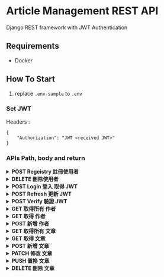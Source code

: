 # Article Management REST API
Django REST framework with JWT Authentication

## Requirements
- Docker

## How To Start

1. replace `.env-sample` to `.env`

### Set JWT

Headers : 
```
{
    "Authorization": "JWT <received JWT>"
}
```
### APIs Path, body and return

<details>
<summary><strong>POST Regeistry 註冊使用者</strong></summary>

Path: `/auth/users/`

- body:
    ```
    {
        "username":"hello",
        "email":"hello@hello.com",
        "password":"notcommonpassword"
    }
    ```

- return: 
    ```
    {
    "email": "",
    "username": "hello",
    "id": 3
    }
    ```
</details>

<details>
<summary><strong>DELETE 刪除使用者</strong></summary>

Path: `/auth/users/{user_id}`

- body:
    ```
    {
        "current_password":"notcommonpassword"
    }
    ```
- return:
    state_code 204
</details>

<details>
<summary><strong>POST Login 登入 取得 JWT</strong></summary>

Path: `/auth/jwt/create`

- body :
    ```
    {
        "username":"hello",
        "password":"notcommonpassword"
    }
    ```
- return:
    ```
    {
        "refresh": "eyJ0eXAiOiJKV1QiLCJhbGciOiJIUzI1NiJ9.eyJ0b2tlbl90eXBlIjoicmVmcmVzaCIsImV4cCI6MTY0NzUxMDI2OCwianRpIjoiOGI2MTYxNTU3MDBkNGEzNThjNDMxMGMyMTg2OWViMjUiLCJ1c2VyX2lkIjoyfQ.ephZg65d5yafZJfd8STjxhz7KXE5FYeBJUjfLmFLCqs",
        "access": "eyJ0eXAiOiJKV1QiLCJhbGciOiJIUzI1NiJ9.eyJ0b2tlbl90eXBlIjoiYWNjZXNzIiwiZXhwIjoxNjQ3NDI0MTY4LCJqdGkiOiJlZTdkZmNlODNiNjM0ODZlYmNkMTJhNjE3NjYyNDkzYyIsInVzZXJfaWQiOjJ9.jP1P0EDZsCo8u1FJXQLsgBJJnb2tfxWqXQMBinQqV7k"
    }
    ```
</details>
<details>
<summary><strong>POST Refresh 更新 JWT</strong></summary>

Path: `/auth/jwt/refresh`

- body:
    ```
    {
        "refresh": "eyJ0eXAiOiJKV1QiLCJhbGciOiJIUzI1NiJ9.eyJ0b2tlbl90eXBlIjoicmVmcmVzaCIsImV4cCI6MTY0NzUwNDczNiwiaWF0IjoxNjQ3NDE4MzM2LCJqdGkiOiI1MjBjMDA0NGRmZjU0NTk2YWFlYzYxMmM5MjcyYjRmMCIsInVzZXJfaWQiOjF9.IUOCu3glwEwSllXXaPgsjQCzIX-VVf6n402RYuXTqnE",
        "access": "eyJ0eXAiOiJKV1QiLCJhbGciOiJIUzI1NiJ9.eyJ0b2tlbl90eXBlIjoiYWNjZXNzIiwiZXhwIjoxNjQ3NDE4NjM2LCJpYXQiOjE2NDc0MTgzMzYsImp0aSI6ImJhMGFhNmEyZDcwZTQ5YzM5M2Y2MWQ2OTA0M2QxNjc2IiwidXNlcl9pZCI6MX0.HGqzhClKmoSKyv5A_Fj_8w09KeUqdgLAgniUq0sccSA"
    }
    ```
- return:
    ```
    {
        "access": "eyJ0eXAiOiJKV1QiLCJhbGciOiJIUzI1NiJ9.eyJ0b2tlbl90eXBlIjoiYWNjZXNzIiwiZXhwIjoxNjQ3NDM3MjY5LCJqdGkiOiJhYmI4ZTVhODBiZWE0NWZlOTlmYzM1NTdiOGMxMzM2MiIsInVzZXJfaWQiOjN9.XVAW4kidj-bDst1gP6hUm504suDcskhlwmWFZitOAxA"
    }
    ```
</details>
<details>
<summary><strong>POST Verify 驗證 JWT</strong></summary>

Path: `/auth/jwt/verify`

- body:
    ```
    {
        "token":"eyJ0eXAiOiJKV1QiLCJhbGciOiJIUzI1NiJ9.eyJ0b2tlbl90eXBlIjoiYWNjZXNzIiwiZXhwIjoxNjQ3NDE4NjM2LCJpYXQiOjE2NDc0MTgzMzYsImp0aSI6ImJhMGFhNmEyZDcwZTQ5YzM5M2Y2MWQ2OTA0M2QxNjc2IiwidXNlcl9pZCI6MX0.HGqzhClKmoSKyv5A_Fj_8w09KeUqdgLAgniUq0sccSA"
    }
    ```
- return: 
    - success:
        ```
        {
            // Empty
        }
        ```

    - expired:
        ```
        {
        "detail": "Token is invalid or expired",
        "code": "token_not_valid"
        }
        ```
</details>

<details>
<summary><strong>GET 取得所有 作者</strong></summary>

Path: `/api/article/authors/`

- return:
    ```
    {
        "count": 0,
        "next": null,
        "previous": null,
        "results": []
    }
    ```

</details>
<details>
<summary><strong>GET 取得 作者</strong></summary>

Path: `/api/article/authors/{author_id}`

- return:
    ```
    {
        "name": "Author Name"
    }
    ```

</details>

<details>
<summary><strong>POST 新增 作者</strong></summary>

Path: `/api/article/authors/`

- body :
    ```
    {
        "name":"Author Name"
    }
    ```
- return:
    ```
    {
        "name": "Author Name"
    }
    ```

</details>

<details>
<summary><strong>GET 取得所有 文章</strong></summary>

Path: `/api/article/articles/`

- return: 
    ```
    {
        "count": 0,
        "next": null,
        "previous": null,
        "results": []
    }
    ```

</details>

<details>
<summary><strong>GET 取得 文章</strong></summary>

Path: `/api/article/articles/`

- return:
    ```
    {
        "count": 1,
        "next": null,
        "previous": null,
        "results": [
            {
                "id": 1,
                "title": "YouTuber不好賺！一隻阿圓自曝月收7位數但戶頭只剩3萬",
                "tags": "一隻阿圓;月收;存錢;買房;YouTuber",
                "content": "「一隻阿圓」因為個性大方又擁有好身材，深受網友喜愛，時常位居「YouTuber聲量排行榜」上，近日許多創作者都公開自己的理財規劃，開箱買房裝潢等，但她拍片自曝，月收曾高達七位數，但由於開銷過大，現在帳戶只剩下三萬多。\nYouTuber不好賺？一隻阿圓曝：每月至少支出20萬\n阿圓透露自己雖然最高可以月收百萬，但是自己底下有兩到三位攝影師，以及兩位剪輯師，每月至少要付四個人薪水，不包含自己的生活費跟房租等，這些固定支出，每一個月至少要支出二十萬元，因此整體算下來，月收入只是比一般上班族多一些而已，而且有時候在幕後發展，職業生涯反而能走得更長久，影片中阿圓也大方公開自己付給員工的帳戶餘款，目前只剩下三萬四千元左右，YouTuber並沒有想像中那麼好賺。",
                "create_at": "2022-03-16T09:35:45.615007Z",
                "update_at": "2022-03-16T09:47:53.049018Z",
                "author": 1
            }
        ]
    }
    ```

</details>


<details>
<summary><strong>POST 新增 文章</strong></summary>

Path: `/api/article/articles/`

- body:
    ```
    {
        "title":"YouTuber不好賺！一隻阿圓自曝月收7位數但戶頭只剩3萬",
        "tags":"一隻阿圓;月收;存錢;買房;YouTuber",
        "content":"「一隻阿圓」因為個性大方又擁有好身材，深受網友喜愛，時常位居「YouTuber聲量排行榜」上，近日許多創作者都公開自己的理財規劃，開箱買房裝潢等，但她拍片自曝，月收曾高達七位數，但由於開銷過大，現在帳戶只剩下三萬多。\nYouTuber不好賺？一隻阿圓曝：每月至少支出20萬\n阿圓透露自己雖然最高可以月收百萬，但是自己底下有兩到三位攝影師，以及兩位剪輯師，每月至少要付四個人薪水，不包含自己的生活費跟房租等，這些固定支出，每一個月至少要支出二十萬元，因此整體算下來，月收入只是比一般上班族多一些而已，而且有時候在幕後發展，職業生涯反而能走得更長久，影片中阿圓也大方公開自己付給員工的帳戶餘款，目前只剩下三萬四千元左右，YouTuber並沒有想像中那麼好賺。",
        "author":1
    }
    ```

- return:
    ```

    ```

</details>


<details>
<summary><strong>PATCH 修改 文章 </strong></summary>

Path: `/api/article/articles/{article_id}/`

- body: 
    ```
    {
        "content":"「一隻阿圓」因為個性大方又擁有好身材，深受網友喜愛，時常位居「YouTuber聲量排行榜」上，近日許多創作者都公開自己的理財規劃，開箱買房裝潢等，但她拍片自曝，月收曾高達七位數，但由於開銷過大，現在帳戶只剩下三萬多。\nYouTuber不好賺？一隻阿圓曝：每月至少支出20萬\n阿圓透露自己雖然最高可以月收百萬，但是自己底下有兩到三位攝影師，以及兩位剪輯師，每月至少要付四個人薪水，不包含自己的生活費跟房租等，這些固定支出，每一個月至少要支出二十萬元，因此整體算下來，月收入只是比一般上班族多一些而已，而且有時候在幕後發展，職業生涯反而能走得更長久，影片中阿圓也大方公開自己付給員工的帳戶餘款，目前只剩下三萬四千元左右，YouTuber並沒有想像中那麼好賺。"
    }
    ```

- return: 
    ```
    {
        "id": 1,
        "title": "YouTuber不好賺！一隻阿圓自曝月收7位數但戶頭只剩3萬",
        "tags": "一隻阿圓;月收;存錢;買房;YouTuber",
        "content": "「一隻阿圓」因為個性大方又擁有好身材，深受網友喜愛，時常位居「YouTuber聲量排行榜」上，近日許多創作者都公開自己的理財規劃，開箱買房裝潢等，但她拍片自曝，月收曾高達七位數，但由於開銷過大，現在帳戶只剩下三萬多。\nYouTuber不好賺？一隻阿圓曝：每月至少支出20萬\n阿圓透露自己雖然最高可以月收百萬，但是自己底下有兩到三位攝影師，以及兩位剪輯師，每月至少要付四個人薪水，不包含自己的生活費跟房租等，這些固定支出，每一個月至少要支出二十萬元，因此整體算下來，月收入只是比一般上班族多一些而已，而且有時候在幕後發展，職業生涯反而能走得更長久，影片中阿圓也大方公開自己付給員工的帳戶餘款，目前只剩下三萬四千元左右，YouTuber並沒有想像中那麼好賺。",
        "create_at": "2022-03-16T09:35:45.615007Z",
        "update_at": "2022-03-16T09:47:53.049018Z",
        "author": 1
    }
    ```

</details>


<details>
<summary><strong>PUSH 置換 文章 </strong></summary>

Path: `/api/article/articles/{article_id}/`

- body : 
    ```
    {
        "title": "YouTuber不好賺！一隻阿圓自曝月收7位數但戶頭只剩3萬",
        "tags": "一隻阿圓;月收;存錢;買房;YouTuber",
        "content":"「一隻阿圓」因為個性大方又擁有好身材，深受網友喜愛，時常位居「YouTuber聲量排行榜」上，近日許多創作者都公開自己的理財規劃，開箱買房裝潢等，但她拍片自曝，月收曾高達七位數，但由於開銷過大，現在帳戶只剩下三萬多。\nYouTuber不好賺？一隻阿圓曝：每月至少支出20萬\n阿圓透露自己雖然最高可以月收百萬，但是自己底下有兩到三位攝影師，以及兩位剪輯師，每月至少要付四個人薪水，不包含自己的生活費跟房租等，這些固定支出，每一個月至少要支出二十萬元，因此整體算下來，月收入只是比一般上班族多一些而已，而且有時候在幕後發展，職業生涯反而能走得更長久，影片中阿圓也大方公開自己付給員工的帳戶餘款，目前只剩下三萬四千元左右，YouTuber並沒有想像中那麼好賺。",
        "author": 1
    }
    ```

- return:
    ```
    ```

</details>


<details>
<summary><strong>DELETE 刪除 文章</strong></summary>

Path: `/api/article/articles/1/`

</details>
